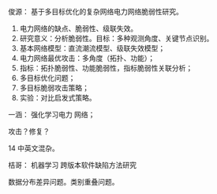 俊源：
基于多目标优化的复杂网络电力网络脆弱性研究。
1. 电力网络的缺点、脆弱性、级联失效。
2. 研究意义：分析脆弱性。目标：多种观测角度、关键节点识别。
3. 基本网络模型：直流潮流模型、级联失效模型；
4. 电力网络最优攻击：多角度（拓扑、功能）；
5. 指标：拓扑脆弱性、功能脆弱性，指标脆弱性关联分析；
6. 多目标优化问题；
7. 多目标脆弱攻击策略；
8. 实验：对比启发式策略。

一涵：
强化学习电力 网络；

攻击？修复？

14 中英文混杂。

桔哥：
机器学习 跨版本软件缺陷方法研究

数据分布差异问题。类别重叠问题。


